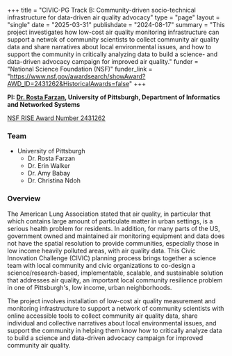 +++
title = "CIVIC-PG Track B: Community-driven socio-technical infrastructure for data-driven air quality advocacy"
type = "page"
layout = "single"
date = "2025-03-31"
publishdate = "2024-08-17"
summary = "This project investigates how low-cost air quality monitoring infrastructure can support a netwok of community scientists to collect community air quality data and share narratives about local environmental issues, and how to support the community in critically analyzing data to build a science- and data-driven advocacy campaign for improved air quality."
funder = "National Science Foundation (NSF)"
funder_link = "https://www.nsf.gov/awardsearch/showAward?AWD_ID=2431262&HistoricalAwards=false"
+++

**PI: [Dr. Rosta Farzan](https://www.sci.pitt.edu/people/rosta-farzan), University of Pittsburgh, Department of Informatics and Networked Systems**

[NSF RISE Award Number 2431262](https://www.nsf.gov/awardsearch/showAward?AWD_ID=2431262&HistoricalAwards=false)

### Team
- University of Pittsburgh
    - Dr. Rosta Farzan
    - Dr. Erin Walker
    - Dr. Amy Babay
    - Dr. Christina Ndoh

### Overview

The American Lung Association stated that air quality, in particular that which
contains large amount of particulate matter in urban settings, is a serious
health problem for residents. In addition, for many parts of the US,
government owned and maintained air monitoring equipment and data does not have
the spatial resolution to provide communities, especially those in low income
heavily polluted areas, with air quality data. This Civic Innovation Challenge
(CIVIC) planning process brings together a science team with local community
and civic organizations to co-design a science/research-based, implementable,
scalable, and sustainable solution that addresses air quality, an important
local community resilience problem in one of Pittsburgh's, low income, urban
neighborhoods. 

The project involves installation of low-cost air quality measurement and
monitoring infrastructure to support a network of community scientists with
online accessible tools to collect community air quality data, share individual
and collective narratives about local environmental issues, and support the
community in helping them know how to critically analyze data to build a
science and data-driven advocacy campaign for improved community air quality.

